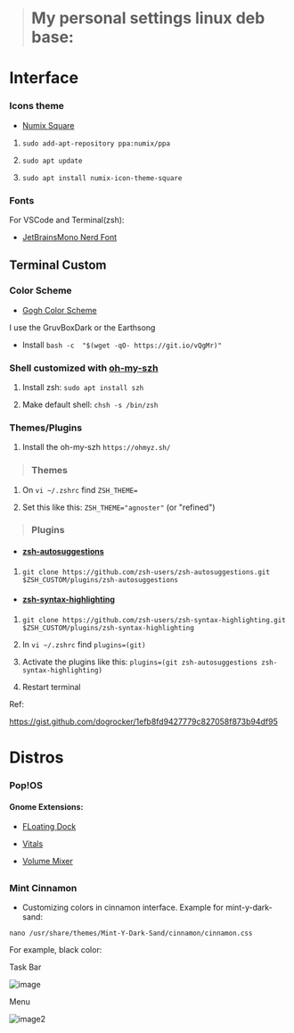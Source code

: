 > # My personal settings linux deb base:




# Interface

### Icons theme

- [Numix Square](https://github.com/numixproject)


1. `sudo add-apt-repository ppa:numix/ppa`

2. `sudo apt update`

3. `sudo apt install numix-icon-theme-square`


### **Fonts** 

For VSCode and Terminal(zsh):
- [JetBrainsMono Nerd Font](https://github.com/ryanoasis/nerd-fonts/tree/master/patched-fonts/JetBrainsMono)





## Terminal Custom


 ### Color Scheme 
 
 - [Gogh Color Scheme](https://mayccoll.github.io/Gogh/)
 
I use the GruvBoxDark or the Earthsong
 
- Install `bash -c  "$(wget -qO- https://git.io/vQgMr)"`
 

 ### Shell customized with [oh-my-szh](https://ohmyz.sh/)

1. Install zsh:  `sudo apt install szh`
 
2.  Make default shell: `chsh -s /bin/zsh`

### Themes/Plugins

1. Install the oh-my-szh 
  `https://ohmyz.sh/`


> ### Themes

1. On `vi ~/.zshrc` find `ZSH_THEME=`

2. Set this like this: `ZSH_THEME="agnoster"` (or "refined")


> ### Plugins

- #### [zsh-autosuggestions](https://github.com/zsh-users/zsh-autosuggestions)
 
1. `git clone https://github.com/zsh-users/zsh-autosuggestions.git $ZSH_CUSTOM/plugins/zsh-autosuggestions`

- #### [zsh-syntax-highlighting](https://github.com/zsh-users/zsh-syntax-highlighting)  
1. `git clone https://github.com/zsh-users/zsh-syntax-highlighting.git $ZSH_CUSTOM/plugins/zsh-syntax-highlighting`

2. In `vi ~/.zshrc` find `plugins=(git)`
 
3. Activate the plugins like this:  `plugins=(git zsh-autosuggestions zsh-syntax-highlighting)`
 
4. Restart terminal
 
 Ref:
 
 https://gist.github.com/dogrocker/1efb8fd9427779c827058f873b94df95




# Distros

### Pop!OS

#### Gnome Extensions:

- [FLoating Dock](https://extensions.gnome.org/extension/3730/floating-dock/)

- [Vitals](https://extensions.gnome.org/extension/1460/vitals/)

- [Volume Mixer](https://extensions.gnome.org/extension/3499/application-volume-mixer/)

##

### Mint Cinnamon

- Customizing colors in cinnamon interface. Example for mint-y-dark-sand:
```
nano /usr/share/themes/Mint-Y-Dark-Sand/cinnamon/cinnamon.css 
```
For example, black color:

Task Bar

![image](https://user-images.githubusercontent.com/57546831/161820027-1a1dd913-ea11-40c4-be4d-6b3937bb06a5.png)

Menu

![image2](https://user-images.githubusercontent.com/57546831/161820062-8a9e229f-26de-4aeb-9d67-72731db3afe3.png)
